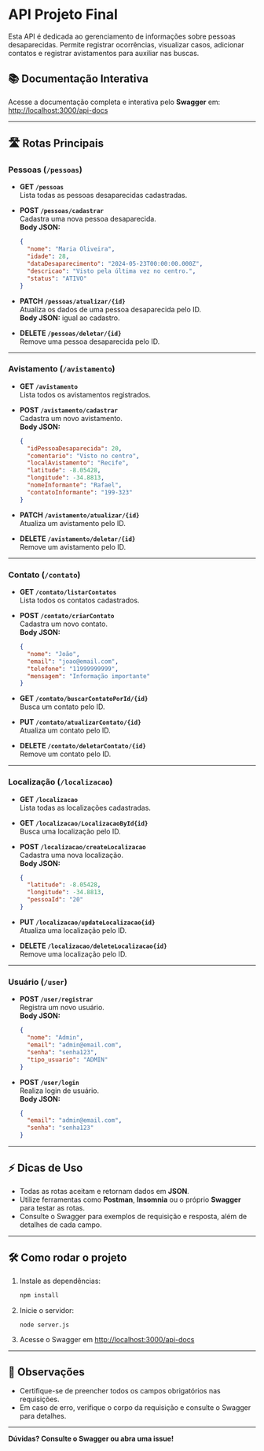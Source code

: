 # API Projeto Final

Esta API é dedicada ao gerenciamento de informações sobre pessoas desaparecidas. Permite registrar ocorrências, visualizar casos, adicionar contatos e registrar avistamentos para auxiliar nas buscas.

## 📚 Documentação Interativa

Acesse a documentação completa e interativa pelo **Swagger** em:  
[http://localhost:3000/api-docs](http://localhost:3000/api-docs)

---

## 🛣️ Rotas Principais

### Pessoas (`/pessoas`)

- **GET `/pessoas`**  
  Lista todas as pessoas desaparecidas cadastradas.

- **POST `/pessoas/cadastrar`**  
  Cadastra uma nova pessoa desaparecida.  
  **Body JSON:**
  ```json
  {
    "nome": "Maria Oliveira",
    "idade": 28,
    "dataDesaparecimento": "2024-05-23T00:00:00.000Z",
    "descricao": "Visto pela última vez no centro.",
    "status": "ATIVO"
  }
  ```

- **PATCH `/pessoas/atualizar/{id}`**  
  Atualiza os dados de uma pessoa desaparecida pelo ID.  
  **Body JSON:** igual ao cadastro.

- **DELETE `/pessoas/deletar/{id}`**  
  Remove uma pessoa desaparecida pelo ID.

---

### Avistamento (`/avistamento`)

- **GET `/avistamento`**  
  Lista todos os avistamentos registrados.

- **POST `/avistamento/cadastrar`**  
  Cadastra um novo avistamento.  
  **Body JSON:**
  ```json
  {
    "idPessoaDesaparecida": 20,
    "comentario": "Visto no centro",
    "localAvistamento": "Recife",
    "latitude": -8.05428,
    "longitude": -34.8813,
    "nomeInformante": "Rafael",
    "contatoInformante": "199-323"
  }
  ```

- **PATCH `/avistamento/atualizar/{id}`**  
  Atualiza um avistamento pelo ID.

- **DELETE `/avistamento/deletar/{id}`**  
  Remove um avistamento pelo ID.

---

### Contato (`/contato`)

- **GET `/contato/listarContatos`**  
  Lista todos os contatos cadastrados.

- **POST `/contato/criarContato`**  
  Cadastra um novo contato.  
  **Body JSON:**
  ```json
  {
    "nome": "João",
    "email": "joao@email.com",
    "telefone": "11999999999",
    "mensagem": "Informação importante"
  }
  ```

- **GET `/contato/buscarContatoPorId/{id}`**  
  Busca um contato pelo ID.

- **PUT `/contato/atualizarContato/{id}`**  
  Atualiza um contato pelo ID.

- **DELETE `/contato/deletarContato/{id}`**  
  Remove um contato pelo ID.

---

### Localização (`/localizacao`)

- **GET `/localizacao`**  
  Lista todas as localizações cadastradas.

- **GET `/localizacao/LocalizacaoById{id}`**  
  Busca uma localização pelo ID.

- **POST `/localizacao/createLocalizacao`**  
  Cadastra uma nova localização.  
  **Body JSON:**
  ```json
  {
    "latitude": -8.05428,
    "longitude": -34.8813,
    "pessoaId": "20"
  }
  ```

- **PUT `/localizacao/updateLocalizacao{id}`**  
  Atualiza uma localização pelo ID.

- **DELETE `/localizacao/deleteLocalizacao{id}`**  
  Remove uma localização pelo ID.

---

### Usuário (`/user`)

- **POST `/user/registrar`**  
  Registra um novo usuário.  
  **Body JSON:**
  ```json
  {
    "nome": "Admin",
    "email": "admin@email.com",
    "senha": "senha123",
    "tipo_usuario": "ADMIN"
  }
  ```

- **POST `/user/login`**  
  Realiza login de usuário.  
  **Body JSON:**
  ```json
  {
    "email": "admin@email.com",
    "senha": "senha123"
  }
  ```

---

## ⚡ Dicas de Uso

- Todas as rotas aceitam e retornam dados em **JSON**.
- Utilize ferramentas como **Postman**, **Insomnia** ou o próprio **Swagger** para testar as rotas.
- Consulte o Swagger para exemplos de requisição e resposta, além de detalhes de cada campo.

---

## 🛠️ Como rodar o projeto

1. Instale as dependências:
   ```sh
   npm install
   ```
2. Inicie o servidor:
   ```sh
   node server.js
   ```
3. Acesse o Swagger em [http://localhost:3000/api-docs](http://localhost:3000/api-docs)

---

## 📢 Observações

- Certifique-se de preencher todos os campos obrigatórios nas requisições.
- Em caso de erro, verifique o corpo da requisição e consulte o Swagger para detalhes.

---

**Dúvidas? Consulte o Swagger ou abra uma issue!**
